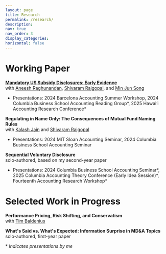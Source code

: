 ```yaml
---
layout: page
title: Research
permalink: /research/
description: 
nav: true
nav_order: 3
display_categories: 
horizontal: false
---
```


# Working Paper
**[Mandatory US Subsidy Disclosures: Early Evidence](https://papers.ssrn.com/sol3/papers.cfm?abstract_id=5135879)**  
with [Aneesh Raghunandan](https://www.aneeshraghunandan.com/), [Shivaram Rajgopal](https://www.shivarajgopal.com/), and [Min Jun Song](https://academics.business.columbia.edu/node/1550)
- Presentations: 2024 Barcelona Accounting Summer Workshop, 2024 Columbia Business School Accounting Reading Group\*, 2025 Hawai’i Accounting Research Conference\*

**Regulating in Name Only: The Consequences of Mutual Fund Naming Rules**  
with [Kalash Jain](https://kalashjain.me/) and [Shivaram Rajgopal](https://www.shivarajgopal.com/)
- Presentations: 2024 MIT Sloan Accounting Seminar, 2024 Columbia Business School Accounting Seminar

<!-- **[Sequential Voluntary Disclosure](https://papers.ssrn.com/abstract=5211725)**   -->
**Sequential Voluntary Disclosure**  
solo-authored, based on my second-year paper  
- Presentations: 2024 Columbia Business School Accounting Seminar\*, 2025 Columbia Accounting Theory Conference (Early Idea Session)\*, Fourteenth Accounting Research Workshop\*

# Selected Work in Progress
**Performance Pricing, Risk Shifting, and Conservatism**  
with [Tim Baldenius](https://business.columbia.edu/faculty/people/tim-baldenius)

**What's Said vs. What's Expected: Information Surprise in MD&A Topics**  
solo-authored, first-year paper  

\* *Indicates presentations by me*
<!-- **Internal Uncertainty and External Communication: Evidence from Corporate Violations**  
with [Jonas Heese](https://www.hbs.edu/faculty/Pages/profile.aspx?facId=740159), [Ronghuo Zheng](https://www.mccombs.utexas.edu/faculty-and-research/faculty-directory/ronghuo-zheng/), and [Yuan Zou](https://www.hbs.edu/faculty/Pages/profile.aspx?facId=1201306) -->

<!-- <ul>
	<li>
		<b>Internal Uncertainty and External Communication: Evidence from Corporate Violations</b><br>
		
		<i></i><br>
		<a href=""><div class="color-button">report</div></a><a href=""><div class="color-button">code</div></a>
	</li><br>
</ul> -->


<!-- <h2>Publications</h2>
<ul>
	<li>
		<b>"Paper title #1"</b><br>
		<i>List of authors</i><br>
		Conference, Year<br>
		<a href=""><div class="color-button">pdf</div></a><a href=""><div class="color-button">cite</div></a><a href=""><div class="color-button">code</div></a>
	</li><br>
	<li>
		<b>"Paper title #1"</b><br>
		<i>List of authors</i><br>
		Conference, Year<br>
		<a href=""><div class="color-button">pdf</div></a><a href=""><div class="color-button">cite</div></a><a href=""><div class="color-button">code</div></a>
	</li><br>
</ul>

<h2>Research Projects</h2>
<ul>
	<li>
		<b>Project title</b><br>
		University, Duration<br>
		<i>Other details such as advisor's name may go here</i><br>
		<a href=""><div class="color-button">report</div></a><a href=""><div class="color-button">code</div></a>
	</li><br>
	<li>
		<b>Project title</b><br>
		University, Duration<br>
		<i>Other details such as advisor's name may go here</i><br>
		<a href=""><div class="color-button">report</div></a><a href=""><div class="color-button">code</div></a>
	</li><br>
</ul>

<h2>Research Implementations</h2>
<ul>
	<li>
		<b>Title #1</b>: Brief description of this research implementation.<br>
		<a href=""><div class="color-button">paper</div></a><a href=""><div class="color-button">report</div></a><a href=""><div class="color-button">code</div></a>
	</li><br>
	<li>
		<b>Title #2</b>: Brief description of this research implementation.<br>
		<a href=""><div class="color-button">paper</div></a><a href=""><div class="color-button">report</div></a><a href=""><div class="color-button">code</div></a>
	</li><br>
</ul> -->
